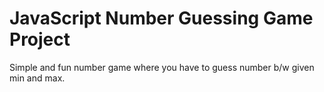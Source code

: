 # JavaScript Number Guessing Game Project

Simple and fun number game where you have to guess number b/w given min and max.
